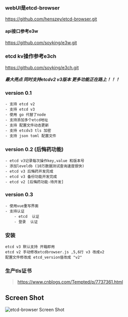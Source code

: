 ### webUI是etcd-browser
https://github.com/henszey/etcd-browser.git
#### api接口参考e3w
https://github.com/soyking/e3w.git
### etcd kv操作参考e3ch
https://github.com/soyking/e3ch.git

##### 最大亮点 同时支持etcdv2 v3版本 更多功能正在路上！！！

### version 0.1
    - 支持 etcd v2
    - 支持 etcd v3
    - 使用 go 代替了node
    - 支持添加多个etcd地址
    - 支持 配置文件动态更新
    - 支持 etcdv3 tls 加密
    - 支持 json toml 配置文件 

### version 0.2 (后悔药功能)
    - etcd v3记录每次操作key,value 和版本号
    - 添加leveldb (10万数据测试查询速度很快)
    - etcd v3 后悔药开发完成
    - etcd v3 备份功能开发完成
    - etcd v2 [后悔药功能-待开发]

### version 0.3
    - 使用vue重写界面
    - 支持认证
        - etcd  认证
        - 登录  认证
### 安装
    etcd v3 默认支持 开箱即用
    etcd v2 手动修改etcdbrowser.js ,5,6行 v3 改成v2
    配置文件修改成 etcd_version值改成 "v2"

### 生产tls证书
> https://www.cnblogs.com/Tempted/p/7737361.html

## Screen Shot
![etcd-browser Screen Shot](http://henszey.github.io/etcd-browser/images/etcdbrowser.png)